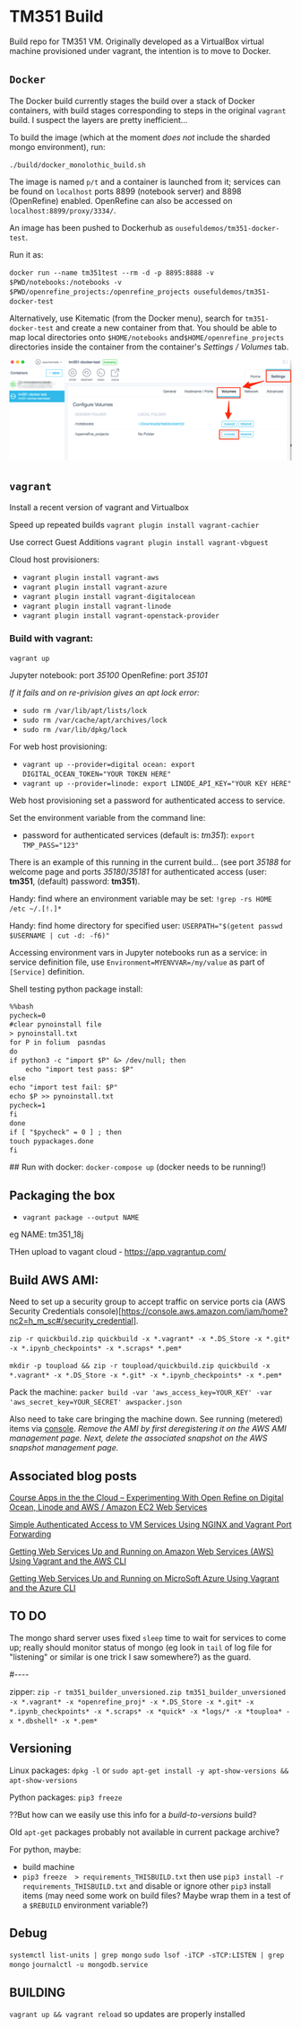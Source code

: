 
# TM351 Build

Build repo for TM351 VM. Originally developed as a VirtualBox virtual machine provisioned under vagrant, the intention is to move to Docker.

## `Docker`

The Docker build currently stages the build over a stack of Docker containers, with build stages corresponding to steps in the original `vagrant` build. I suspect the layers are pretty inefficient...

To build the image (which at the moment *does not* include the sharded mongo environment), run:

`./build/docker_monolothic_build.sh`

The image is named `p/t` and a container is launched from it; services can be found on `localhost` ports 8899 (notebook server) and 8898 (OpenRefine) enabled. OpenRefine can also be accessed on `localhost:8899/proxy/3334/`.

An image has been pushed to Dockerhub as `ousefuldemos/tm351-docker-test`.

Run it as:

`docker run --name tm351test --rm -d -p 8895:8888 -v $PWD/notebooks:/notebooks -v $PWD/openrefine_projects:/openrefine_projects ousefuldemos/tm351-docker-test`

Alternatively, use Kitematic (from the Docker menu), search for `tm351-docker-test` and create a new container from that. You should be able to map local directories onto `$HOME/notebooks` and`$HOME/openrefine_projects` directories inside the container from the container's *Settings / Volumes* tab.

![Kitematic volume map](img/kitematic.png)


## `vagrant`

Install a recent version of vagrant and Virtualbox

Speed up repeated builds
`vagrant plugin install vagrant-cachier`

Use correct Guest Additions
`vagrant plugin install vagrant-vbguest`


Cloud host provisioners:
- `vagrant plugin install vagrant-aws`
- `vagrant plugin install vagrant-azure`
- `vagrant plugin install vagrant-digitalocean`
- `vagrant plugin install vagrant-linode`
- `vagrant plugin install vagrant-openstack-provider`

### Build with vagrant:

`vagrant up`

Jupyter notebook: port *35100*
OpenRefine: port *35101*

*If it fails and on re-privision gives an apt lock error:*
- `sudo rm /var/lib/apt/lists/lock`
- `sudo rm /var/cache/apt/archives/lock`
- `sudo rm /var/lib/dpkg/lock`


For web host provisioning:

- `vagrant up --provider=digital ocean: export DIGITAL_OCEAN_TOKEN="YOUR TOKEN HERE"`
- `vagrant up --provider=linode: export LINODE_API_KEY="YOUR KEY HERE"`


Web host provisioning set a password for authenticated access to service.

Set the environment variable from the command line:

 - password for authenticated services (default is: *tm351*): `export TMP_PASS="123"`

There is an example of this running in the current build... (see port *35188* for welcome page and ports *35180*/*35181* for authenticated access (user: __tm351__, (default) password: __tm351__).

Handy: find where an environment variable may be set: `!grep -rs HOME /etc ~/.[!.]*`

Handy: find home directory for specified user: `USERPATH="$(getent passwd $USERNAME | cut -d: -f6)"`

Accessing environment vars in Jupyter notebooks run as a service: in service definition file, use `Environment=MYENVVAR=/my/value` as part of  `[Service]` definition.

Shell testing python package install:
```
%%bash
pycheck=0
#clear pynoinstall file
> pynoinstall.txt
for P in folium  pasndas
do
if python3 -c "import $P" &> /dev/null; then
    echo "import test pass: $P"
else
echo "import test fail: $P"
echo $P >> pynoinstall.txt
pycheck=1
fi
done
if [ "$pycheck" = 0 ] ; then
touch pypackages.done
fi
```

## Run with docker:
`docker-compose up` (docker needs to be running!)

## Packaging the box

- `vagrant package --output NAME`

eg NAME: tm351_18j

THen upload to vagant cloud - https://app.vagrantup.com/

## Build AWS AMI:

Need to set up a security group to accept traffic on service ports cia (AWS Security Credentials console)[https://console.aws.amazon.com/iam/home?nc2=h_m_sc#/security_credential].

`zip -r quickbuild.zip quickbuild -x *.vagrant* -x *.DS_Store -x *.git* -x *.ipynb_checkpoints* -x *.scraps* *.pem*`

`mkdir -p toupload && zip -r toupload/quickbuild.zip quickbuild -x *.vagrant* -x *.DS_Store -x *.git* -x *.ipynb_checkpoints* -x *.pem*`
 
Pack the machine:
`packer build -var 'aws_access_key=YOUR_KEY' -var 'aws_secret_key=YOUR_SECRET' awspacker.json`

Also need to take care bringing the machine down. See running (metered) items via [console](https://eu-west-1.console.aws.amazon.com). *Remove the AMI by first deregistering it on the AWS AMI management page. Next, delete the associated snapshot on the AWS snapshot management page.*

## Associated blog posts

[Course Apps in the the Cloud – Experimenting With Open Refine on Digital Ocean, Linode and AWS / Amazon EC2 Web Services](https://blog.ouseful.info/2017/03/30/course-apps-in-the-the-cloud-experimenting-with-open-refine-on-digital-ocean-linode-and-aws-amazon-ec2-web-services/)

[Simple Authenticated Access to VM Services Using NGINX and Vagrant Port Forwarding](https://blog.ouseful.info/2017/04/03/simple-authenticated-access-to-vm-services-using-nginx-and-vagrant-port-forwarding/)

[Getting Web Services Up and Running on Amazon Web Services (AWS) Using Vagrant and the AWS CLI](https://blog.ouseful.info/2017/04/06/getting-web-services-up-and-running-on-amazon-web-services-aws-using-vagrant-and-the-aws-cli/)

[Getting Web Services Up and Running on MicroSoft Azure Using Vagrant and the Azure CLI](https://blog.ouseful.info/2017/04/06/getting-web-services-up-and-running-on-microsoft-azure-using-vagrant-and-the-azure-cli/)

## TO DO

The mongo shard server uses fixed `sleep` time to wait for services to come up; really should monitor status of mongo (eg look in `tail` of log file for "listening" or similar is one trick I saw somewhere?) as the guard.


#----

zipper:
`zip -r tm351_builder_unversioned.zip tm351_builder_unversioned -x *.vagrant* -x *openrefine_proj* -x *.DS_Store -x *.git* -x *.ipynb_checkpoints* -x *.scraps* -x *quick* -x *logs/* -x *touploa* -x *.dbshell* -x *.pem*`


## Versioning

Linux packages: `dpkg -l` or `sudo apt-get install -y apt-show-versions && apt-show-versions`

Python packages: `pip3 freeze`

??But how can we easily use this info for a *build-to-versions* build?

Old `apt-get` packages probably not available in current package archive?

For python, maybe:

- build machine
- `pip3 freeze  > requirements_THISBUILD.txt` then use `pip3 install -r requirements_THISBUILD.txt` and disable or ignore other `pip3` install items (may need some work on build files? Maybe wrap them in a test of a `$REBUILD` environment variable?)

## Debug
`systemctl list-units | grep mongo`
`sudo lsof -iTCP -sTCP:LISTEN | grep mongo`
`journalctl -u mongodb.service`

## BUILDING

`vagrant up && vagrant reload` so updates are properly installed